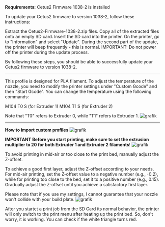
**Requirements:**
Cetus2 Firmware 1038-2 is installed

To update your Cetus2 firmware to version 1038-2, follow these instructions:

Extract the Cetus2-Firmware-1038-2.zip files.
Copy all of the extracted files onto an empty SD card.
Insert the SD card into the printer.
On the printer, go to "Information" and select "Update".
During the second part of the update, the printer will beep frequently - this is normal.
IMPORTANT: Do not power off the printer during the update process.

By following these steps, you should be able to successfully update your Cetus2 firmware to version 1038-2.

____________________________

This profile is designed for PLA filament. To adjust the temperature of the nozzle, you need to modify the printer settings under "Custom Gcode" and then "Start Gcode". You can change the temperature using the following commands:

M104 T0 S<Temp> (for Extruder 1)
M104 T1 S<Temp> (for Extruder 2)

Note that "T0" refers to Extruder 0, while "T1" refers to Extruder 1.
![grafik](https://user-images.githubusercontent.com/130768164/232096509-931cbc64-231b-4f8a-b72a-604a073f1b5d.png)


________________________________________

**How to import custom profiles**
![grafik](https://user-images.githubusercontent.com/130768164/232084755-f50b311d-db0b-4765-9f3a-679c46bb0651.png)

**IMPORTANT**
**Before you start printing, make sure to set the extrusion multiplier to 20 for both Extruder 1 and Extruder 2 filaments!**
![grafik](https://user-images.githubusercontent.com/130768164/232088857-1843362d-3516-4dff-bab5-615469aea2b8.png)

To avoid printing in mid-air or too close to the print bed, manually adjust the Z-offset. 

To achieve a good first layer, adjust the Z-offset according to your needs. For mid-air printing, set the Z-offset value to a negative number (e.g., -0.2), while for printing too close to the bed, set it to a positive number (e.g., 0.15). Gradually adjust the Z-offset until you achieve a satisfactory first layer.

Please note that if you use my settings, I cannot guarantee that your nozzle won't collide with your build plate.
![grafik](https://user-images.githubusercontent.com/130768164/232089017-55821e37-8131-420f-888c-71b28aadb64f.png)

After you startet a print job from the SD Card its normal behavior, the printer will only switch to the print menu after heating up the print bed. So, don't worry, it is working. You can check if the white triangle turns red.

